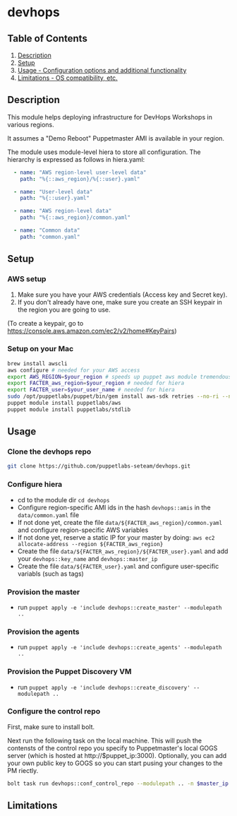 # devhops

## Table of Contents

1. [Description](#description)
2. [Setup](#setup)
3. [Usage - Configuration options and additional functionality](#usage)
4. [Limitations - OS compatibility, etc.](#limitations)

## Description

This module helps deploying infrastructure for DevHops Workshops in various regions.

It assumes a "Demo Reboot" Puppetmaster AMI is available in your region.

The module uses module-level hiera to store all configuration. The hierarchy is expressed as follows in hiera.yaml:

```yaml
  - name: "AWS region-level user-level data"
    path: "%{::aws_region}/%{::user}.yaml"

  - name: "User-level data"
    path: "%{::user}.yaml"

  - name: "AWS region-level data"
    path: "%{::aws_region}/common.yaml"

  - name: "Common data"
    path: "common.yaml"
```

## Setup

### AWS setup

1. Make sure you have your AWS credentials (Access key and Secret key).
2. If you don't already have one, make sure you create an SSH keypair in the region you are going to use.

(To create a keypair, go to <https://console.aws.amazon.com/ec2/v2/home#KeyPairs>)

### Setup on your Mac

```bash
brew install awscli
aws configure # needed for your AWS access
export AWS_REGION=$your_region # speeds up puppet aws module tremendously
export FACTER_aws_region=$your_region # needed for hiera
export FACTER_user=$your_user_name # needed for hiera
sudo /opt/puppetlabs/puppet/bin/gem install aws-sdk retries --no-ri --no-rdoc
puppet module install puppetlabs/aws
puppet module install puppetlabs/stdlib
```

## Usage

### Clone the devhops repo

```bash
git clone https://github.com/puppetlabs-seteam/devhops.git
```

### Configure hiera

- cd to the module dir `cd devhops`
- Configure region-specific AMI ids in the hash `devhops::amis` in the `data/common.yaml` file
- If not done yet, create the file `data/${FACTER_aws_region}/common.yaml` and configure
  region-specific AWS variables
- If not done yet, reserve a static IP for your master by doing:
  `aws ec2 allocate-address --region ${FACTER_aws_region}`
- Create the file `data/${FACTER_aws_region}/${FACTER_user}.yaml` and add
  your `devhops::key_name` and `devhops::master_ip`
- Create the file `data/${FACTER_user}.yaml` and configure user-specific variabls (such as tags)

### Provision the master

- run `puppet apply -e 'include devhops::create_master' --modulepath ..`

### Provision the agents

- run `puppet apply -e 'include devhops::create_agents' --modulepath ..`

### Provision the Puppet Discovery VM

- run `puppet apply -e 'include devhops::create_discovery' --modulepath ..`

### Configure the control repo

First, make sure to install bolt.

Next run the following task on the local machine. This will push the contensts of the control repo you specify to Puppetmaster's local GOGS server (which is hosted at http://$puppet_ip:3000). Optionally, you can add your own public key to GOGS so you can start pusing your changes to the PM riectly.

```bash
bolt task run devhops::conf_control_repo --modulepath .. -n $master_ip control_repo="https://github.com/puppetlabs-seteam/control-repo-devhops.git" public_key_name=$key_name public_key_value="$($your_pub_key)" -u root -p #--debug --verbose
```
## Limitations
